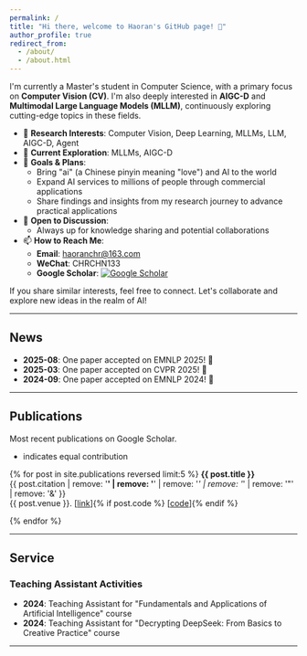 ```yaml
---
permalink: /
title: "Hi there, welcome to Haoran's GitHub page! 👋"
author_profile: true
redirect_from: 
  - /about/
  - /about.html
---
```


I'm currently a Master's student in Computer Science, with a primary focus on **Computer Vision (CV)**. I'm also deeply interested in **AIGC-D** and **Multimodal Large Language Models (MLLM)**, continuously exploring cutting-edge topics in these fields.

- 🔭 **Research Interests**: Computer Vision, Deep Learning, MLLMs, LLM, AIGC-D, Agent  
- 🌱 **Current Exploration**: MLLMs, AIGC-D  
- 🎯 **Goals & Plans**:
  - Bring "ai" (a Chinese pinyin meaning "love") and AI to the world  
  - Expand AI services to millions of people through commercial applications  
  - Share findings and insights from my research journey to advance practical applications  
- 💬 **Open to Discussion**:
  - Always up for knowledge sharing and potential collaborations  
- 📫 **How to Reach Me**:
  - **Email**: haoranchr@163.com  
  - **WeChat**: CHRCHN133  
  - **Google Scholar**:  <a href="https://scholar.google.com/citations?user=o6krwYkAAAAJ&hl=en" target="_blank">
      <img src="https://img.shields.io/badge/Google%20Scholar-Haoran-blue?logo=googlescholar" alt="Google Scholar">
    </a>

If you share similar interests, feel free to connect. Let's collaborate and explore new ideas in the realm of AI!

---

## News

- **2025-08**: One paper accepted on EMNLP 2025! 🎉
- **2025-03**: One paper accepted on CVPR 2025! 🎉
- **2024-09**: One paper accepted on EMNLP 2024! 🎉

---

## Publications

Most recent publications on Google Scholar.  
* indicates equal contribution

{% for post in site.publications reversed limit:5 %}
**{{ post.title }}**  
{{ post.citation | remove: '<strong>' | remove: '</strong>' | remove: '<i>' | remove: '</i>' | remove: '&quot;' | remove: '&amp;' }}  
{{ post.venue }}. [<a href="{{ post.paperurl }}" target="_blank">link</a>]{% if post.code %} [<a href="{{ post.code }}" target="_blank">code</a>]{% endif %}

{% endfor %}

---

## Service

### Teaching Assistant Activities
- **2024**: Teaching Assistant for "Fundamentals and Applications of Artificial Intelligence" course
- **2024**: Teaching Assistant for "Decrypting DeepSeek: From Basics to Creative Practice" course

---

<script type='text/javascript' id='mapmyvisitors' src='https://mapmyvisitors.com/map.js?cl=ffffff&w=a&t=tt&d=AoMJtob2wKXNCKClN-BciKh0wc-2t7ga6-CpqzUwhH8&co=2d78ad&ct=ffffff&cmo=3acc3a&cmn=ff5353'></script>

